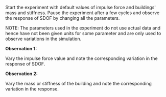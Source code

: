 Start the experiment with default values of impulse force and buildings' mass and stiffness. Pause the experiment after a few cycles and observe the response of SDOF by changing all the parameters.

NOTE: The parameters used in the experiment do not use actual data and hence have not been given units for some parameter and are only used to observe variations in the simulation.

**Observation 1:**

Vary the impulse force value and note the corresponding variation in the response of SDOF.

**Observation 2:**

Vary the mass or stiffness of the building and note the corresponding variation in the response.
